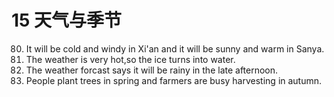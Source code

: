 # 15 天气与季节
80. It will be cold and windy in Xi'an and it will be sunny and warm in Sanya.
1. The weather is very hot,so the ice turns into water.
1. The weather forcast says it will be rainy in the late afternoon.
1. People plant trees in spring and farmers are busy harvesting in autumn.